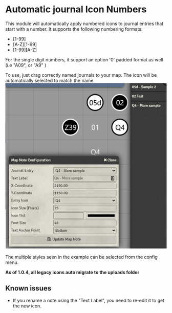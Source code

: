 # Automatic journal Icon Numbers

This module will automatically apply numbered icons to journal entries that start with a number.  It supports the following numbering formats:
* [1-99]
* [A-Z][1-99]
* [1-99][A-Z]

For the single digit numbers, it support an option '0' padded format as well (i.e "A09", or "A9" )

To use, just drag correctly named journals to your map. The icon will be automatically selected to match the name.
![](example.png)

The multiple styles seen in the example can be selected from the config menu.  


**As of 1.0.4, all legacy icons auto migrate to the uploads folder**



## Known issues

* If you rename a note using the "Text Label", you need to re-edit it to get the new icon.

